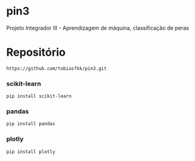 # pin3
Projeto Integrador III - Aprendizagem de máquina, classificação de peras
# Repositório
    https://github.com/tobiasfkk/pin3.git
### scikit-learn
    pip install scikit-learn
### pandas
    pip install pandas
### plotly
    pip install plotly